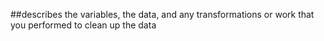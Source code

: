 ##describes the variables, the data, and any transformations or work that you performed to clean up the data
